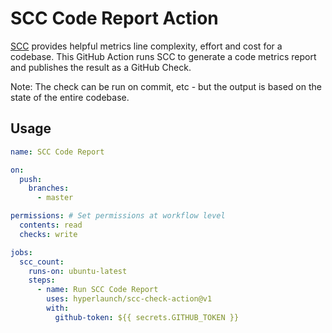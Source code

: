 # SCC Code Report Action

[SCC](https://github.com/boyter/scc) provides helpful metrics line complexity, effort and cost for a codebase. This GitHub Action runs SCC to generate a code metrics report and publishes the result as a GitHub Check. 

Note: The check can be run on commit, etc - but the output is based on the state of the entire codebase.

## Usage

```yaml
name: SCC Code Report

on:
  push:
    branches:
      - master

permissions: # Set permissions at workflow level
  contents: read
  checks: write

jobs:
  scc_count:
    runs-on: ubuntu-latest
    steps:
      - name: Run SCC Code Report
        uses: hyperlaunch/scc-check-action@v1
        with:
          github-token: ${{ secrets.GITHUB_TOKEN }}
